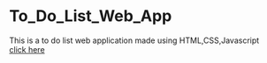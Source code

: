 # To_Do_List_Web_App
This is a to do list web application made using HTML,CSS,Javascript
<br>
<a href="https://satyabrata124.github.io/To_Do_List_Web_App/" target="_blank"> click here </a>
